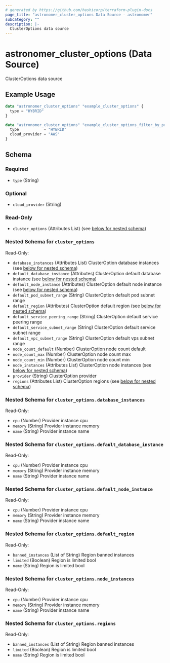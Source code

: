 ```yaml
---
# generated by https://github.com/hashicorp/terraform-plugin-docs
page_title: "astronomer_cluster_options Data Source - astronomer"
subcategory: ""
description: |-
  ClusterOptions data source
---
```


# astronomer_cluster_options (Data Source)

ClusterOptions data source

## Example Usage

```terraform
data "astronomer_cluster_options" "example_cluster_options" {
  type = "HYBRID"
}

data "astronomer_cluster_options" "example_cluster_options_filter_by_provider" {
  type           = "HYBRID"
  cloud_provider = "AWS"
}
```

<!-- schema generated by tfplugindocs -->
## Schema

### Required

- `type` (String)

### Optional

- `cloud_provider` (String)

### Read-Only

- `cluster_options` (Attributes List) (see [below for nested schema](#nestedatt--cluster_options))

<a id="nestedatt--cluster_options"></a>
### Nested Schema for `cluster_options`

Read-Only:

- `database_instances` (Attributes List) ClusterOption database instances (see [below for nested schema](#nestedatt--cluster_options--database_instances))
- `default_database_instance` (Attributes) ClusterOption default database instance (see [below for nested schema](#nestedatt--cluster_options--default_database_instance))
- `default_node_instance` (Attributes) ClusterOption default node instance (see [below for nested schema](#nestedatt--cluster_options--default_node_instance))
- `default_pod_subnet_range` (String) ClusterOption default pod subnet range
- `default_region` (Attributes) ClusterOption default region (see [below for nested schema](#nestedatt--cluster_options--default_region))
- `default_service_peering_range` (String) ClusterOption default service peering range
- `default_service_subnet_range` (String) ClusterOption default service subnet range
- `default_vpc_subnet_range` (String) ClusterOption default vps subnet range
- `node_count_default` (Number) ClusterOption node count default
- `node_count_max` (Number) ClusterOption node count max
- `node_count_min` (Number) ClusterOption node count min
- `node_instances` (Attributes List) ClusterOption node instances (see [below for nested schema](#nestedatt--cluster_options--node_instances))
- `provider` (String) ClusterOption provider
- `regions` (Attributes List) ClusterOption regions (see [below for nested schema](#nestedatt--cluster_options--regions))

<a id="nestedatt--cluster_options--database_instances"></a>
### Nested Schema for `cluster_options.database_instances`

Read-Only:

- `cpu` (Number) Provider instance cpu
- `memory` (String) Provider instance memory
- `name` (String) Provider instance name


<a id="nestedatt--cluster_options--default_database_instance"></a>
### Nested Schema for `cluster_options.default_database_instance`

Read-Only:

- `cpu` (Number) Provider instance cpu
- `memory` (String) Provider instance memory
- `name` (String) Provider instance name


<a id="nestedatt--cluster_options--default_node_instance"></a>
### Nested Schema for `cluster_options.default_node_instance`

Read-Only:

- `cpu` (Number) Provider instance cpu
- `memory` (String) Provider instance memory
- `name` (String) Provider instance name


<a id="nestedatt--cluster_options--default_region"></a>
### Nested Schema for `cluster_options.default_region`

Read-Only:

- `banned_instances` (List of String) Region banned instances
- `limited` (Boolean) Region is limited bool
- `name` (String) Region is limited bool


<a id="nestedatt--cluster_options--node_instances"></a>
### Nested Schema for `cluster_options.node_instances`

Read-Only:

- `cpu` (Number) Provider instance cpu
- `memory` (String) Provider instance memory
- `name` (String) Provider instance name


<a id="nestedatt--cluster_options--regions"></a>
### Nested Schema for `cluster_options.regions`

Read-Only:

- `banned_instances` (List of String) Region banned instances
- `limited` (Boolean) Region is limited bool
- `name` (String) Region is limited bool
